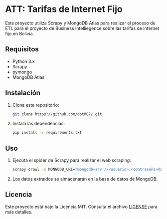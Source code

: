 # ATT: Tarifas de Internet Fijo

Este proyecto utiliza Scrapy y MongoDB Atlas para realizar el proceso de ETL para el proyecto de Business Intelliegence sobre las tarifas de internet fijo en Bolivia.

## Requisitos

- Python 3.x
- Scrapy
- pymongo
- MongoDB Atlas

## Instalación

1. Clona este repositorio:

    ```bash
    git clone https://github.com/dotM87/.git
    ```

2. Instala las dependencias:

    ```bash
    pip install -r requirements.txt
    ```

## Uso

1. Ejecuta el spider de Scrapy para realizar el web scraping:

    ```bash
    scrapy crawl -s MONGODB_URI="mongodb+srv://<usuario>:<contraseña>@cluster0.ztxjdbr.mongodb.net/" -s MONGODB_DATABASE="att" att_spider
    ```

2. Los datos extraídos se almacenarán en la base de datos de MongoDB.

## Licencia

Este proyecto está bajo la Licencia MIT. Consulta el archivo [LICENSE](LICENSE) para más detalles.